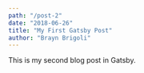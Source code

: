 ```yaml
---
path: "/post-2"
date: "2018-06-26"
title: "My First Gatsby Post"
author: "Brayn Brigoli"
---
```


This is my second blog post in Gatsby.
